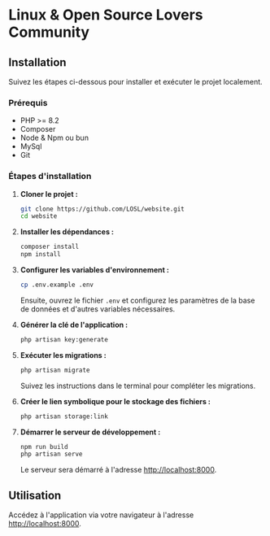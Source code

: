 # Linux & Open Source Lovers Community

## Installation

Suivez les étapes ci-dessous pour installer et exécuter le projet localement.

### Prérequis

- PHP >= 8.2
- Composer
- Node & Npm ou bun
- MySql
- Git

### Étapes d'installation

1. **Cloner le projet :**

    ```bash
    git clone https://github.com/LOSL/website.git
    cd website
    ```

2. **Installer les dépendances :**

    ```bash
    composer install
    npm install
    ```

3. **Configurer les variables d'environnement :**

    ```bash
    cp .env.example .env
    ```

    Ensuite, ouvrez le fichier `.env` et configurez les paramètres de la base de données et d'autres variables nécessaires.

4. **Générer la clé de l'application :**

    ```bash
    php artisan key:generate
    ```

5. **Exécuter les migrations :**

    ```bash
    php artisan migrate
    ```

    Suivez les instructions dans le terminal pour compléter les migrations.

6. **Créer le lien symbolique pour le stockage des fichiers :**

    ```bash
    php artisan storage:link
    ```

7. **Démarrer le serveur de développement :**

    ```bash
    npm run build
    php artisan serve
    ```

    Le serveur sera démarré à l'adresse [http://localhost:8000](http://localhost:8000).

## Utilisation

Accédez à l'application via votre navigateur à l'adresse [http://localhost:8000](http://localhost:8000).
